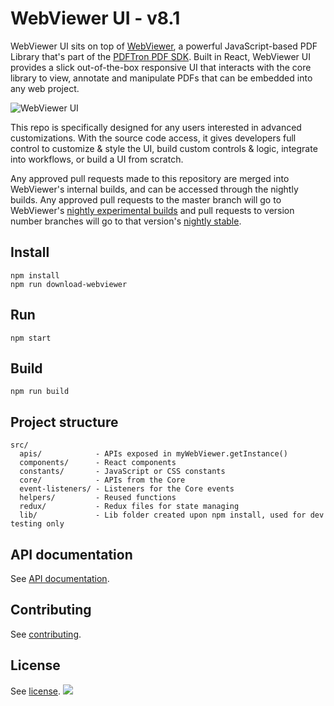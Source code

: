 # WebViewer UI - v8.1

WebViewer UI sits on top of [WebViewer](https://www.pdftron.com/webviewer), a powerful JavaScript-based PDF Library that's part of the [PDFTron PDF SDK](https://www.pdftron.com). Built in React, WebViewer UI provides a slick out-of-the-box responsive UI that interacts with the core library to view, annotate and manipulate PDFs that can be embedded into any web project.

![WebViewer UI](https://www.pdftron.com/downloads/pl/webviewer-ui.png)

This repo is specifically designed for any users interested in advanced customizations. With the source code access, it gives developers full control to customize & style the UI, build custom controls & logic, integrate into workflows, or build a UI from scratch.

Any approved pull requests made to this repository are merged into WebViewer's internal builds, and can be accessed through the nightly builds. 
Any approved pull requests to the master branch will go to WebViewer's [nightly experimental builds](https://www.pdftron.com/nightly/#experimental/) and pull requests to version number branches will go to that version's [nightly stable](https://www.pdftron.com/nightly/#stable/).

## Install

```
npm install
npm run download-webviewer
```

## Run

```
npm start
```

## Build

```
npm run build
```

## Project structure

```
src/
  apis/            - APIs exposed in myWebViewer.getInstance()
  components/      - React components
  constants/       - JavaScript or CSS constants
  core/            - APIs from the Core
  event-listeners/ - Listeners for the Core events
  helpers/         - Reused functions
  redux/           - Redux files for state managing
  lib/             - Lib folder created upon npm install, used for dev testing only
```

## API documentation

See [API documentation](https://www.pdftron.com/documentation/web/guides/ui/apis).

## Contributing

See [contributing](./CONTRIBUTING.md).

## License

See [license](./LICENSE).
![](https://onepixel.pdftron.com/webviewer-ui)
